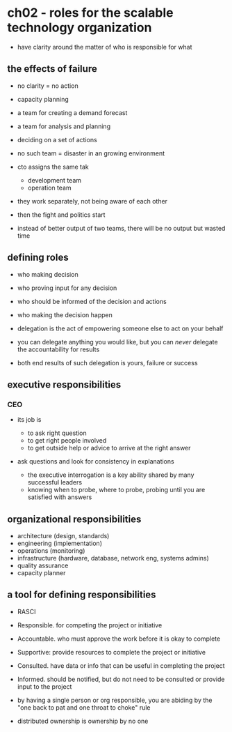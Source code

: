 # ch02 - roles for the scalable technology organization

- have clarity around the matter of who is responsible for what

## the effects of failure

- no clarity = no action

- capacity planning

- a team for creating a demand forecast
- a team for analysis and planning
- deciding on a set of actions

- no such team = disaster in an growing environment

- cto assigns the same tak
  - development team
  - operation team

- they work separately, not being aware of each other
- then the fight and politics start
- instead of better output of two teams, there will be no output but wasted time

## defining roles

- who making decision
- who proving input for any decision
- who should be informed of the decision and actions
- who making the decision happen


- delegation is the act of empowering someone else to act on your behalf
- you can delegate anything you would like, but you can *never* delegate the accountability for results
- both end results of such delegation is yours, failure or success

## executive responsibilities

### CEO

- its job is
  - to ask right question
  - to get right people involved
  - to get outside help or advice to arrive at the right answer


- ask questions and look for consistency in explanations
  - the executive interrogation is a key ability shared by many successful leaders
  - knowing when to probe, where to probe, probing until you are satisfied with answers

## organizational responsibilities

- architecture (design, standards)
- engineering (implementation)
- operations (monitoring)
- infrastructure (hardware, database, network eng, systems admins)
- quality assurance
- capacity planner

## a tool for defining responsibilities

- RASCI

- Responsible. for competing the project or initiative

- Accountable. who must approve the work before it is okay to complete

- Supportive: provide resources to complete the project or initiative

- Consulted. have data or info that can be useful in completing the project

- Informed. should be notified, but do not need to be consulted or provide input to the project


- by having a single person or org responsible, you are abiding by the "one back
  to pat and one throat to choke" rule

- distributed ownership is ownership by no one
